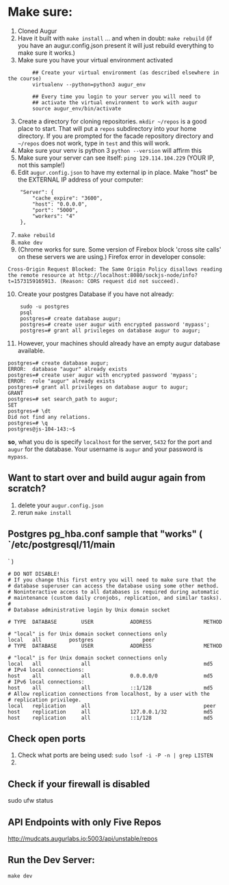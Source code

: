 # Make sure: 
1. Cloned Augur
2. Have it built with `make install` ... and when in doubt: `make rebuild` (if you have an augur.config.json present it will just rebuild everything to make sure it works.)
3. Make sure you have your virtual environment activated
```
        ## Create your virtual environment (as described elsewhere in the course)
        virtualenv --python=python3 augur_env

        ## Every time you login to your server you will need to 
        ## activate the virtual environment to work with augur
        source augur_env/bin/activate

```


3. Create a directory for cloning repositories. `mkdir ~/repos` is a good place to start. That will put a `repos` subdirectory into your home directory. If you are prompted for the facade repository directory and `~/repos` does not work, type in `test` and this will work. 
4. Make sure your venv is python 3 `python --version` will affirm this
5. Make sure your server can see itself: `ping 129.114.104.229` (YOUR IP, not this sample!)
6. Edit `augur.config.json` to have my external ip in place. Make "host" be the EXTERNAL IP address of your computer:
```
    "Server": {
        "cache_expire": "3600",
        "host": "0.0.0.0",
        "port": "5000",
        "workers": "4"
    },
```
7. `make rebuild`
8. `make dev`
9. (Chrome works for sure. Some version of Firebox block 'cross site calls' on these servers we are using.) Firefox error in developer console: 
```
Cross-Origin Request Blocked: The Same Origin Policy disallows reading the remote resource at http://localhost:8080/sockjs-node/info?t=1573159165913. (Reason: CORS request did not succeed).
```
10. Create your postgres Database if you have not already: 
```
    sudo -u postgres 
    psql
    postgres=# create database augur;
    postgres=# create user augur with encrypted password 'mypass';
    postgres=# grant all privileges on database augur to augur;
```
11. However, your machines should already have an empty augur database available.
```
postgres=# create database augur;
ERROR:  database "augur" already exists
postgres=# create user augur with encrypted password 'mypass';
ERROR:  role "augur" already exists
postgres=# grant all privileges on database augur to augur;
GRANT
postgres=# set search_path to augur;
SET
postgres=# \dt
Did not find any relations.
postgres=# \q
postgres@js-104-143:~$ 
```
**so**, what you do is specify `localhost` for the server, `5432` for the port and `augur` for the database. Your username is `augur` and your password is `mypass`. 


## Want to start over and build augur again from scratch?
1. delete your `augur.config.json`
2. rerun `make install`


## Postgres pg_hba.conf sample that "works" ( `/etc/postgresql/11/main
` )
```
# DO NOT DISABLE!
# If you change this first entry you will need to make sure that the
# database superuser can access the database using some other method.
# Noninteractive access to all databases is required during automatic
# maintenance (custom daily cronjobs, replication, and similar tasks).
#
# Database administrative login by Unix domain socket

# TYPE  DATABASE        USER            ADDRESS                 METHOD

# "local" is for Unix domain socket connections only
local   all         postgres                peer
# TYPE  DATABASE        USER            ADDRESS                 METHOD

# "local" is for Unix domain socket connections only
local   all             all                                     md5 
# IPv4 local connections:
host    all             all             0.0.0.0/0               md5 
# IPv6 local connections:
host    all             all             ::1/128                 md5
# Allow replication connections from localhost, by a user with the
# replication privilege.
local   replication     all                                     peer
host    replication     all             127.0.0.1/32            md5
host    replication     all             ::1/128                 md5
```

## Check open ports
1. Check what ports are being used: `sudo lsof -i -P -n | grep LISTEN`
2. 


## Check if your firewall is disabled
sudo ufw status

## API Endpoints with only Five Repos
http://mudcats.augurlabs.io:5003/api/unstable/repos

## Run the Dev Server: 
`make dev`
